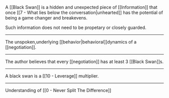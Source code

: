 A [[Black Swan]] is a hidden and unexpected piece of [[Information]] that once [[7 - What lies below the conversation|unhearted]] has the potential of being a game changer and breakevens.

Such information does not need to be propetary or closely guarded.

---

The unspoken,underlying [[behavior|behavioral]]dynamics of a [[negotiation]].

---

The author believes that every [[negotiation]] has at least 3 [[Black Swan]]s.

---

A black swan is a [[10 - Leverage]] multiplier.

---

Understanding of [[0 - Never Split The Difference]]
